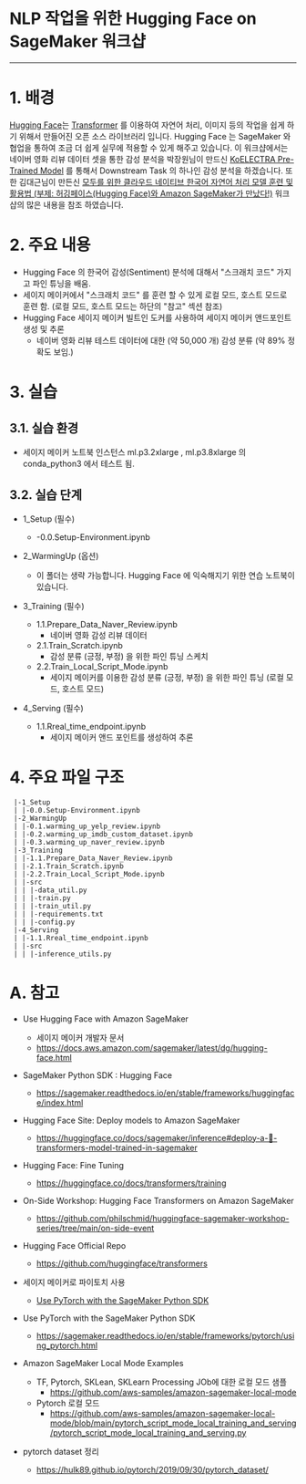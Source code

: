 # NLP 작업을 위한 Hugging Face on SageMaker 워크샵

---

# 1. 배경
[Hugging Face](https://huggingface.co/)는 [Transformer](https://en.wikipedia.org/wiki/Transformer_(machine_learning_model)#:~:text=A%20transformer%20is%20a%20deep,and%20computer%20vision%20(CV).) 를 이용하여 자연어 처리, 이미지 등의 작업을 쉽게 하기 위해서 만들어진 오픈 소스 라이브러리 입니다.
Hugging Face 는 SageMaker 와 협업을 통하여 조금 더 쉽게 실무에 적용할 수 있게 해주고 있습니다.
이 워크샵에서는 네이버 영화 리뷰 데이터 셋을 통한 감성 분석을 박장원님이 만드신 [KoELECTRA Pre-Trained Model](https://github.com/monologg/KoELECTRA) 를 통해서 Downstream Task 의 하나인 감성 분석을 하겠습니다.
또한 김대근님이 만든신 [모두를 위한 클라우드 네이티브 한국어 자연어 처리 모델 훈련 및 활용법 (부제: 허깅페이스(Hugging Face)와 Amazon SageMaker가 만났다!)](https://github.com/daekeun-ml/sm-huggingface-kornlp) 워크샵의 많은 내용을 참조 하였습니다.

# 2. 주요 내용
- Hugging Face 의 한국어 감성(Sentiment) 분석에 대해서 "스크래치 코드" 가지고 파인 튜닝을 배움.
- 세이지 메이커에서 "스크래치 코드" 를 훈련 할 수 있게 로컬 모드, 호스트 모드로 훈련 함. (로컬 모드, 호스트 모드는 하단의 "참고" 섹션 참조)
- Hugging Face 세이지 메이커 빌트인 도커를 사용하여 세이지 메이커 앤드포인트 생성 및  추론
    - 네이버 영화 리뷰 테스트 데이터에 대한  (약 50,000 개) 감성 분류 (약 89% 정확도 보임.)


# 3. 실습

## 3.1. 실습 환경
- 세이지 메이커 노트북 인스턴스 ml.p3.2xlarge , ml.p3.8xlarge 의 conda_python3 에서 테스트 됨.

## 3.2. 실습 단계

- 1_Setup (필수)
    - -0.0.Setup-Environment.ipynb
    
    
- 2_WarmingUp (옵션)
    - 이 폴더는 생략 가능합니다. Hugging Face 에 익숙해지기 위한 연습 노트북이 있습니다.
    
    
- 3_Training (필수)
    - 1.1.Prepare_Data_Naver_Review.ipynb
        - 네이버 영화 감성 리뷰 데이터 
    - 2.1.Train_Scratch.ipynb
        - 감성 분류 (긍정, 부정) 을 위한 파인 튜닝 스케치
    - 2.2.Train_Local_Script_Mode.ipynb
        - 세이지 메이커를 이용한 감성 분류 (긍정, 부정) 을 위한 파인 튜닝 (로컬 모드, 호스트 모드)


- 4_Serving (필수)
    - 1.1.Rreal_time_endpoint.ipynb
        - 세이지 메이커 앤드 포인트를 생성하여 추론


# 4. 주요 파일 구조

```
 |-1_Setup
 | |-0.0.Setup-Environment.ipynb
 |-2_WarmingUp
 | |-0.1.warming_up_yelp_review.ipynb
 | |-0.2.warming_up_imdb_custom_dataset.ipynb
 | |-0.3.warming_up_naver_review.ipynb
 |-3_Training
 | |-1.1.Prepare_Data_Naver_Review.ipynb
 | |-2.1.Train_Scratch.ipynb
 | |-2.2.Train_Local_Script_Mode.ipynb
 | |-src
 | | |-data_util.py
 | | |-train.py
 | | |-train_util.py
 | | |-requirements.txt
 | | |-config.py
 |-4_Serving
 | |-1.1.Rreal_time_endpoint.ipynb
 | |-src
 | | |-inference_utils.py
```


# A. 참고

- Use Hugging Face with Amazon SageMaker
    - 세이지 메이커 개발자 문서
    - https://docs.aws.amazon.com/sagemaker/latest/dg/hugging-face.html
    

- SageMaker Python SDK : Hugging Face
    - https://sagemaker.readthedocs.io/en/stable/frameworks/huggingface/index.html    


- Hugging Face Site: Deploy models to Amazon SageMaker
    - https://huggingface.co/docs/sagemaker/inference#deploy-a-🤗-transformers-model-trained-in-sagemaker
    

- Hugging Face: Fine Tuning
    - https://huggingface.co/docs/transformers/training
    
    
- On-Side Workshop: Hugging Face Transformers on Amazon SageMaker
    - https://github.com/philschmid/huggingface-sagemaker-workshop-series/tree/main/on-side-event
    
    
- Hugging Face Official Repo
    - https://github.com/huggingface/transformers


- 세이지 메이커로 파이토치 사용 
    - [Use PyTorch with the SageMaker Python SDK](https://sagemaker.readthedocs.io/en/stable/frameworks/pytorch/using_pytorch.html)


- Use PyTorch with the SageMaker Python SDK
    - https://sagemaker.readthedocs.io/en/stable/frameworks/pytorch/using_pytorch.html


- Amazon SageMaker Local Mode Examples
    - TF, Pytorch, SKLean, SKLearn Processing JOb에 대한 로컬 모드 샘플
        - https://github.com/aws-samples/amazon-sagemaker-local-mode
    - Pytorch 로컬 모드
        - https://github.com/aws-samples/amazon-sagemaker-local-mode/blob/main/pytorch_script_mode_local_training_and_serving/pytorch_script_mode_local_training_and_serving.py    



- pytorch dataset 정리
    - https://hulk89.github.io/pytorch/2019/09/30/pytorch_dataset/


    
